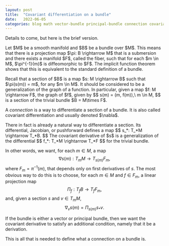 ```yaml
---
layout: post
title:  "Covariant differentiation on a bundle"
date:   2022-06-05
categories: blog math vector-bundle principal-bundle connection covariant-differentiation covariant-derivative
---
```

$\newcommand\R{\mathbb{R}}\newcommand\C{\mathbb{C}}\newcommand\Z{\mathbb{Z}}$


<p>
Details to come, but here is the brief version.
</p>

<p>
Let $M$ be a smooth manifold and $B$ be a bundle over $M$. This means that there is a projection map $\pi: B \rightarrow M$ that is a submersion and there exists a manifold $F$, called the fiber, such that for each $m \in M$, $\pi^{-1}(m)$ is diffeomorphic to $F$. The implicit function theorem shows that this is equivalent to the standard definition of a bundle.
</p>

<p>
Recall that a section of $B$ is a map $s: M \rightarrow B$ such that $\pi(s(m)) = m$, for any $m \in M$. It should be considered to be a generalization of the graph of a function. In particular, given a map $f: M \rightarrow F$, the graph of $f$, given by
$$
s(m) = (m, f(m)),\ m \in M,
$$
is a section of the trivial bundle $B = M\times F$.
</p>

<p>
A <em>connection</em> is a way to differentiate a section of a bundle. It is also called covariant differentiation and usually denoted $\nabla$.
</p>

<p>
There in fact is already a natural way to differentiate a section. Its differential, Jacobian, or pushforward defines a map
$$
s_*: T_*M \rightarrow T_*B.
$$
The covariant derivative of $s$ is a generalization of the differential
$$
f_*: T_*M \rightarrow T_*F
$$
for the trivial bundle.
</p>

In other words, we want, for each $m \in M$, a map
$$
\nabla s(m): T_mM \rightarrow T_{s(m)}F_m,
$$
where $F_m = \pi^{-1}(m)$, that depends only on first derivatives of $s$. The most obvious way to do this is to choose, for each $m \in M$ and $f \in F_m$, a linear projection map
$$
\Pi_f: T_fB \rightarrow T_fF_m,
$$
and, given a section $s$ and $v \in T_mM$,
$$
\nabla_vs(m) = \Pi_{s(m)}s_*v.
$$

<p>
If the bundle is either a vector or principal bundle, then we want the covariant derivative to satisfy an additional condition, namely that it be a derivation.
</p>

<p>
This is all that is needed to define what a connection on a bundle is.
</p>